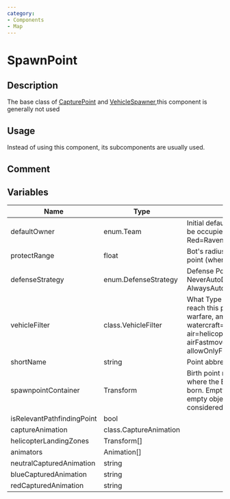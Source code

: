 ```yaml
---
category: 
- Components
- Map
---
```

# SpawnPoint
## Description

The base class of [CapturePoint](./CapturePoint.md) and [VehicleSpawner](./VehicleSpawner.md),this component is generally not used

## Usage

Instead of using this component, its subcomponents are usually used.

## Comment

## Variables
| Name | Type | Description |
| ----------- | ----------- | ----------- |  
| defaultOwner  | enum.Team | Initial default for all teams (Neutral=to be occupied, Blue=Eagle team, Red=Raven team) |  
| protectRange  | float | Bot's radius of movement within the point (when defending this point) |  
| defenseStrategy  | enum.DefenseStrategy | Defense Policy (Default=Default, NeverAutoDefend=No AutoDefend, AlwaysAutoDefend=AutoDefend) |  
| vehicleFilter | class.VehicleFilter | What Type of vehicle can be used to reach this point (landcraft=land warfare, amphibious=amphibious, watercraft=water warfare, air=helicopter, airFastmover=airplane, allowOnlyFromFrontlineSpawnUsage) |  
| shortName  | string | Point abbreviation name |  
| spawnpointContainer | Transform | Birth point register. (Determines where the Bot and the player will be born. Empty objects added within empty objects in this register are considered birth points) |  
| isRelevantPathfindingPoint  | bool |  |  
| captureAnimation | class.CaptureAnimation |  |  
| helicopterLandingZones | Transform[] |  |  
| animators | Animation[] |  |  
| neutralCapturedAnimation | string |  |  
| blueCapturedAnimation | string |  |  
| redCapturedAnimation | string |  |  
